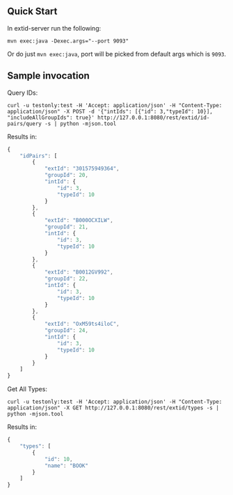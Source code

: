 

## Quick Start

In extid-server run the following:

```
mvn exec:java -Dexec.args="--port 9093"
```

Or do just ``mvn exec:java``, port will be picked from default args which is ``9093``.

## Sample invocation

Query IDs:

```
curl -u testonly:test -H 'Accept: application/json' -H "Content-Type: application/json" -X POST -d '{"intIds": [{"id": 3,"typeId": 10}], "includeAllGroupIds": true}' http://127.0.0.1:8080/rest/extid/id-pairs/query -s | python -mjson.tool
```

Results in:

```js
{
    "idPairs": [
        {
            "extId": "301575949364",
            "groupId": 20,
            "intId": {
                "id": 3,
                "typeId": 10
            }
        },
        {
            "extId": "B000OCXILW",
            "groupId": 21,
            "intId": {
                "id": 3,
                "typeId": 10
            }
        },
        {
            "extId": "B0012GV992",
            "groupId": 22,
            "intId": {
                "id": 3,
                "typeId": 10
            }
        },
        {
            "extId": "OxM59ts4iloC",
            "groupId": 24,
            "intId": {
                "id": 3,
                "typeId": 10
            }
        }
    ]
}
```

Get All Types:

```
curl -u testonly:test -H 'Accept: application/json' -H "Content-Type: application/json" -X GET http://127.0.0.1:8080/rest/extid/types -s | python -mjson.tool
```

Results in:

```js
{
    "types": [
        {
            "id": 10,
            "name": "BOOK"
        }
    ]
}
```

